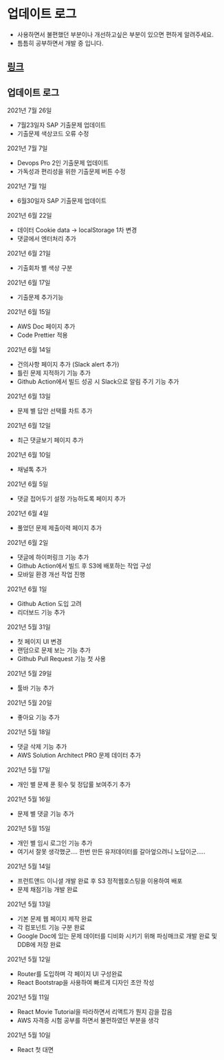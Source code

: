 # 업데이트 로그
- 사용하면서 불편했던 부분이나 개선하고싶은 부분이 있으면 편하게 알려주세요.
- 틈틈히 공부하면서 개발 중 입니다.

## [링크](https://github.com/viassh/exam-boom)


## 업데이트 로그

2021년 7월 26일
- 7월23일자 SAP 기출문제 업데이트
- 기출문제 색상코드 오류 수정

2021년 7월 7일
- Devops Pro 2인 기출문제 업데이트
- 가독성과 편리성을 위한 기출문제 버튼 수정

2021년 7월 1일
- 6월30일자 SAP 기출문제 업데이트

2021년 6월 22일
- 데이터 Cookie data -> localStorage 1차 변경
- 댓글에서 엔터처리 추가

2021년 6월 21일
- 기출회차 별 색상 구분

2021년 6월 17일
- 기출문제 추가기능

2021년 6월 15일
- AWS Doc 페이지 추가
- Code Prettier 적용

2021년 6월 14일
- 건의사항 페이지 추가 (Slack alert 추가)
- 틀린 문제 지적하기 기능 추가
- Github Action에서 빌드 성공 시 Slack으로 알림 주기 기능 추가

2021년 6월 13일
- 문제 별 답안 선택률 차트 추가

2021년 6월 12일
- 최근 댓글보기 페이지 추가

2021년 6월 10일
- 채널톡 추가

2021년 6월 5일
- 댓글 접어두기 설정 가능하도록 페이지 추가

2021년 6월 4일
- 풀었던 문제 제출이력 페이지 추가

2021년 6월 2일
- 댓글에 하이퍼링크 기능 추가
- Github Action에서 빌드 후 S3에 배포하는 작업 구성
- 모바일 환경 개선 작업 진행

2021년 6월 1일
- Github Action 도입 고려
- 리더보드 기능 추가

2021년 5월 31일
- 첫 페이지 UI 변경
- 랜덤으로 문제 보는 기능 추가
- Github Pull Request 기능 첫 사용

2021년 5월 29일
- 툴바 기능 추가

2021년 5월 20일
- 좋아요 기능 추가

2021년 5월 18일
- 댓글 삭제 기능 추가
- AWS Solution Architect PRO 문제 데이터 추가

2021년 5월 17일
- 개인 별 문제 푼 횟수 및 정답률 보여주기 추가

2021년 5월 16일
- 문제 별 댓글 기능 추가

2021년 5월 15일
- 개인 별 임시 로그인 기능 추가
- 여기서 잘못 생각했군.... 한번 만든 유저데이터를 갈아엎으려니 노답이군.....

2021년 5월 14일
- 프런트앤드 이니셜 개발 완료 후 S3 정적웹호스팅을 이용하여 배포
- 문제 채점기능 개발 완료

2021년 5월 13일
- 기본 문제 웹 페이지 제작 완료
- 각 컴포넌트 기능 구분 완료
- Google Doc에 있는 문제 데이터를 디비화 시키기 위해 파싱매크로 개발 완료 및 DDB에 저장 완료

2021년 5월 12일
- Router를 도입하며 각 페이지 UI 구성완료
- React Bootstrap을 사용하여 빠르게 디자인 초안 작성

2021년 5월 11일
- React Movie Tutorial을 따라하면서 리액트가 뭔지 감을 잡음
- AWS 자격증 시험 공부를 하면서 불편하였던 부분을 생각

2021년 5월 10일
- React 첫 대면
